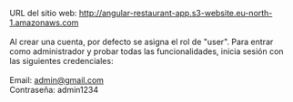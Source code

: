 URL del sitio web: http://angular-restaurant-app.s3-website.eu-north-1.amazonaws.com <br>
<br>
Al crear una cuenta, por defecto se asigna el rol de "user". Para entrar como administrador y probar todas las funcionalidades, inicia sesión con las siguientes credenciales: <br>
<br>
Email: admin@gmail.com <br>
Contraseña: admin1234 <br>

